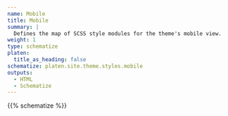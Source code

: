 ```yaml
---
name: Mobile
title: Mobile
summary: |
  Defines the map of SCSS style modules for the theme's mobile view.
weight: 1
type: schematize
platen:
  title_as_heading: false
schematize: platen.site.theme.styles.mobile
outputs:
  - HTML
  - Schematize
---
```


{{% schematize %}}
